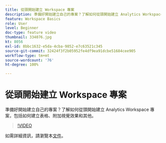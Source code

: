 ```yaml
---
title: 從頭開始建立 Workspace 專案
description: 準備好開始建立自己的專案？了解如何從頭開始建立 Analytics Workspace 專案，包括如何建立表格、附加視覺效果和其他。
feature: Workspace Basics
role: User
level: Beginner
doc-type: feature video
thumbnail: 334076.jpg
kt: 8056
exl-id: 8bbc1632-e5da-4cba-9852-e7c63521c345
source-git-commit: 32424f3f2b05952fe4df9ea91dcbe51684cee905
workflow-type: tm+mt
source-wordcount: '76'
ht-degree: 100%

---
```


# 從頭開始建立 Workspace 專案

準備好開始建立自己的專案？了解如何從頭開始建立 Analytics Workspace 專案，包括如何建立表格、附加視覺效果和其他。

>[!VIDEO](https://video.tv.adobe.com/v/334076/?quality=12&learn=on)

如需詳細資訊，請瀏覽本[文件](https://experienceleague.adobe.com/docs/analytics/analyze/analysis-workspace/home.html?lang=zh-Hant)。
